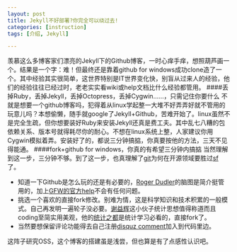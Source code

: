```yaml
---
layout: post
title: Jekyll不好部署?你完全可以绕过去!
categories: [instruction]
tags: [介绍, Jekyll]

---
```

羡慕这么多博客家们漂亮的Jekyll下的Github博客，一时心痒手痒，想照葫芦画一个。结果是一个字：难！但最终还是靠着github for windows成功clone造了一个。其中经验其实很简单，这世界特别是IT世界变化快，别盲从过来人的经验，他们的经验往往已经过时，老老实实看wiki或help文档比什么经验都管用。
####丢掉Ruby，丢掉Jekyll，丢掉Octopress，丢掉Cygwin……，只需记住你要什么
不就是想要一个github博客吗，犯得着从linux学起整一大堆不好弄弄好就不管用的玩意儿吗？本想偷懒，随手就google了Jekyll+Github，苦难开始了。linux虽然不是完全生疏，但你想要装好Ruby来安装Jekyll还真是费工夫。其中乱七八糟的包依赖关系、版本号就得耗尽你的耐心。不想在linux系统上整，人家建议你用Cygwin模拟着弄。安装好了的，都说三分钟搞掂，你真要按他的方法，三天不见得能通。
####fork+github for windows，你真的有希望三分钟内搞掂
当然理解到这一步，三分钟不够。到了这一步，也真理解了[git](http://github.com/)为何在开源领域要胜过[sf](http://sourceforge.net/)了。

- 知道一下Github是怎么玩的还是有必要的，[Roger Dudler](http://rogerdudler.github.io/git-guide/index.zh.html)的脑图是简介挺管用的，加上[GFW的官方help](http://windows.github.com/help.html/)不会有任何问题。
- 挑选一个喜欢的直接fork修改。别难为情，这是科学知识和技术积累的一般模式。自己再发明一遍轮子没必要。[谢益辉](http://yihui.name)这小伙子统计思想值得称道而且coding至简实用美观，他的[统计之都](http://cos.name/)是统计学习必看的，直接fork了。
- 当然要想保留评论功能得去自己注册[disquz comment](http://disqus.com/)加入到代码里边。

这阵子研究OSS，这个博客的搭建虽是浅尝，但也算是有了点感性认识吧。
